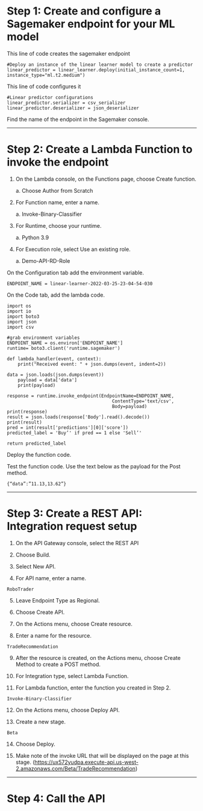 # Step 1: Create and configure a Sagemaker endpoint for your ML model

This line of code creates the sagemaker endpoint
```
#Deploy an instance of the linear learner model to create a predictor
linear_predictor = linear_learner.deploy(initial_instance_count=1, instance_type="ml.t2.medium")
```

This line of code configures it
```
#Linear predictor configurations
linear_predictor.serializer = csv_serializer
linear_predictor.deserializer = json_deserializer
```

Find the name of the endpoint in the Sagemaker console.

---

# Step 2: Create a Lambda Function to invoke the endpoint

1. On the Lambda console, on the Functions page, choose Create function.

    a. Choose Author from Scratch

2. For Function name, enter a name.

    a. Invoke-Binary-Classifier

3. For Runtime¸ choose your runtime.

    a. Python 3.9

4. For Execution role¸ select Use an existing role.

    a. Demo-API-RD-Role


On the Configuration tab add the environment variable.
```
ENDPOINT_NAME = linear-learner-2022-03-25-23-04-54-030
```

On the Code tab, add the lambda code.
```
import os
import io
import boto3
import json
import csv

#grab environment variables
ENDPOINT_NAME = os.environ['ENDPOINT_NAME']
runtime= boto3.client('runtime.sagemaker')

def lambda_handler(event, context):
    print("Received event: " + json.dumps(event, indent=2))

data = json.loads(json.dumps(event))
    payload = data['data']
    print(payload)

response = runtime.invoke_endpoint(EndpointName=ENDPOINT_NAME,
                                       ContentType='text/csv',
                                       Body=payload)
print(response)
result = json.loads(response['Body'].read().decode())
print(result)
pred = int(result['predictions'][0]['score'])
predicted_label = 'Buy’' if pred == 1 else 'Sell’'

return predicted_label
```
Deploy the function code.

Test the function code. Use the text below as the payload for the Post method.
```
{“data”:”11.13,13.62”}
```

---

# Step 3: Create a REST API: Integration request setup

1. On the API Gateway console, select the REST API

2. Choose Build.

3. Select New API.

4. For API name¸ enter a name.
```
RoboTrader
```

5. Leave Endpoint Type as Regional.

6. Choose Create API.

7. On the Actions menu, choose Create resource.

8. Enter a name for the resource.
```
TradeRecommendation
```

9. After the resource is created, on the Actions menu, choose Create Method to create a POST method.

10. For Integration type, select Lambda Function.

11. For Lambda function, enter the function you created in Step 2.
```
Invoke-Binary-Classifier
```

12. On the Actions menu, choose Deploy API.

13. Create a new stage.
```
Beta
```

14. Choose Deploy.

15. Make note of the invoke URL that will be displayed on the page at this stage. 
    (https://ux572yudpa.execute-api.us-west-2.amazonaws.com/Beta/TradeRecommendation)

---

# Step 4: Call the API
